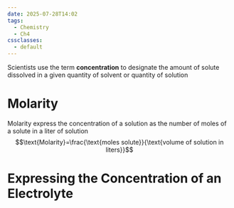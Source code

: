 ```yaml
---
date: 2025-07-28T14:02
tags:
  - Chemistry
  - Ch4
cssclasses:
  - default
---
```

Scientists use the term **concentration** to designate the amount of solute dissolved in a given quantity of solvent or quantity of solution

# Molarity
Molarity express the concentration of a solution as the number of moles of a solute in a liter of solution$$\text{Molarity}=\frac{\text{moles solute}}{\text{volume of solution in liters}}$$

# Expressing the Concentration of an Electrolyte

